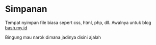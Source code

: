 # Simpanan

Tempat nyimpan file biasa sepert css, html, php, dll. 
Awalnya untuk blog [bash.my.id](https://bash.my.id)

Bingung mau narok dimana jadinya disini ajalah

